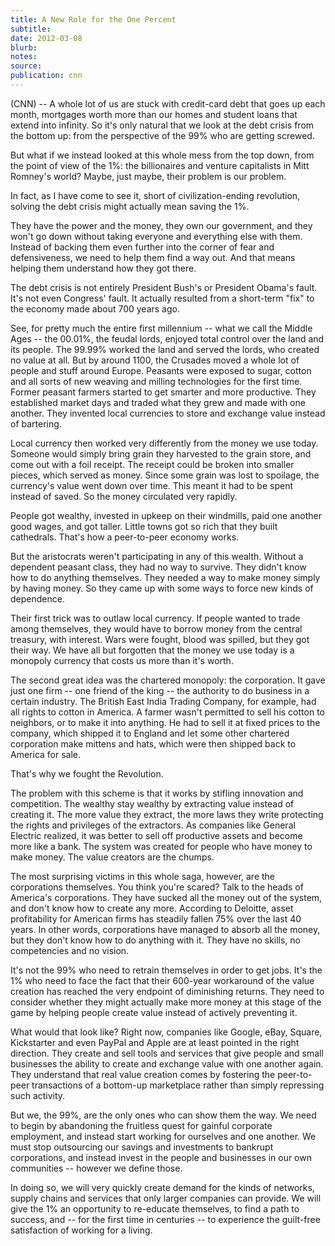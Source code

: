 ```yaml
---
title: A New Role for the One Percent
subtitle:
date: 2012-03-08
blurb:
notes:
source:
publication: cnn
---
```


(CNN) -- A whole lot of us are stuck with credit-card debt that goes up each month, mortgages worth more than our homes and student loans that extend into infinity. So it's only natural that we look at the debt crisis from the bottom up: from the perspective of the 99% who are getting screwed.

But what if we instead looked at this whole mess from the top down, from the point of view of the 1%: the billionaires and venture capitalists in Mitt Romney's world? Maybe, just maybe, their problem is our problem.

In fact, as I have come to see it, short of civilization-ending revolution, solving the debt crisis might actually mean saving the 1%.

They have the power and the money, they own our government, and they won't go down without taking everyone and everything else with them. Instead of backing them even further into the corner of fear and defensiveness, we need to help them find a way out. And that means helping them understand how they got there.

The debt crisis is not entirely President Bush's or President Obama's fault. It's not even Congress' fault. It actually resulted from a short-term "fix" to the economy made about 700 years ago.

See, for pretty much the entire first millennium -- what we call the Middle Ages -- the 00.01%, the feudal lords, enjoyed total control over the land and its people. The 99.99% worked the land and served the lords, who created no value at all. But by around 1100, the Crusades moved a whole lot of people and stuff around Europe. Peasants were exposed to sugar, cotton and all sorts of new weaving and milling technologies for the first time. Former peasant farmers started to get smarter and more productive. They established market days and traded what they grew and made with one another. They invented local currencies to store and exchange value instead of bartering.

Local currency then worked very differently from the money we use today. Someone would simply bring grain they harvested to the grain store, and come out with a foil receipt. The receipt could be broken into smaller pieces, which served as money. Since some grain was lost to spoilage, the currency's value went down over time. This meant it had to be spent instead of saved. So the money circulated very rapidly.

People got wealthy, invested in upkeep on their windmills, paid one another good wages, and got taller. Little towns got so rich that they built cathedrals. That's how a peer-to-peer economy works.

But the aristocrats weren't participating in any of this wealth. Without a dependent peasant class, they had no way to survive. They didn't know how to do anything themselves. They needed a way to make money simply by having money. So they came up with some ways to force new kinds of dependence.

Their first trick was to outlaw local currency. If people wanted to trade among themselves, they would have to borrow money from the central treasury, with interest. Wars were fought, blood was spilled, but they got their way. We have all but forgotten that the money we use today is a monopoly currency that costs us more than it's worth.

The second great idea was the chartered monopoly: the corporation. It gave just one firm -- one friend of the king -- the authority to do business in a certain industry. The British East India Trading Company, for example, had all rights to cotton in America. A farmer wasn't permitted to sell his cotton to neighbors, or to make it into anything. He had to sell it at fixed prices to the company, which shipped it to England and let some other chartered corporation make mittens and hats, which were then shipped back to America for sale.

That's why we fought the Revolution.

The problem with this scheme is that it works by stifling innovation and competition. The wealthy stay wealthy by extracting value instead of creating it. The more value they extract, the more laws they write protecting the rights and privileges of the extractors. As companies like General Electric realized, it was better to sell off productive assets and become more like a bank. The system was created for people who have money to make money. The value creators are the chumps.

The most surprising victims in this whole saga, however, are the corporations themselves. You think you're scared? Talk to the heads of America's corporations. They have sucked all the money out of the system, and don't know how to create any more. According to Deloitte, asset profitability for American firms has steadily fallen 75% over the last 40 years. In other words, corporations have managed to absorb all the money, but they don't know how to do anything with it. They have no skills, no competencies and no vision.

It's not the 99% who need to retrain themselves in order to get jobs. It's the 1% who need to face the fact that their 600-year workaround of the value creation has reached the very endpoint of diminishing returns. They need to consider whether they might actually make more money at this stage of the game by helping people create value instead of actively preventing it.

What would that look like? Right now, companies like Google, eBay, Square, Kickstarter and even PayPal and Apple are at least pointed in the right direction. They create and sell tools and services that give people and small businesses the ability to create and exchange value with one another again. They understand that real value creation comes by fostering the peer-to-peer transactions of a bottom-up marketplace rather than simply repressing such activity.

But we, the 99%, are the only ones who can show them the way. We need to begin by abandoning the fruitless quest for gainful corporate employment, and instead start working for ourselves and one another. We must stop outsourcing our savings and investments to bankrupt corporations, and instead invest in the people and businesses in our own communities -- however we define those.

In doing so, we will very quickly create demand for the kinds of networks, supply chains and services that only larger companies can provide. We will give the 1% an opportunity to re-educate themselves, to find a path to success, and -- for the first time in centuries -- to experience the guilt-free satisfaction of working for a living.
